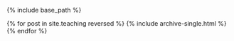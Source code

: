 {% include base_path %}

{% for post in site.teaching reversed %}
  {% include archive-single.html %}
{% endfor %}
